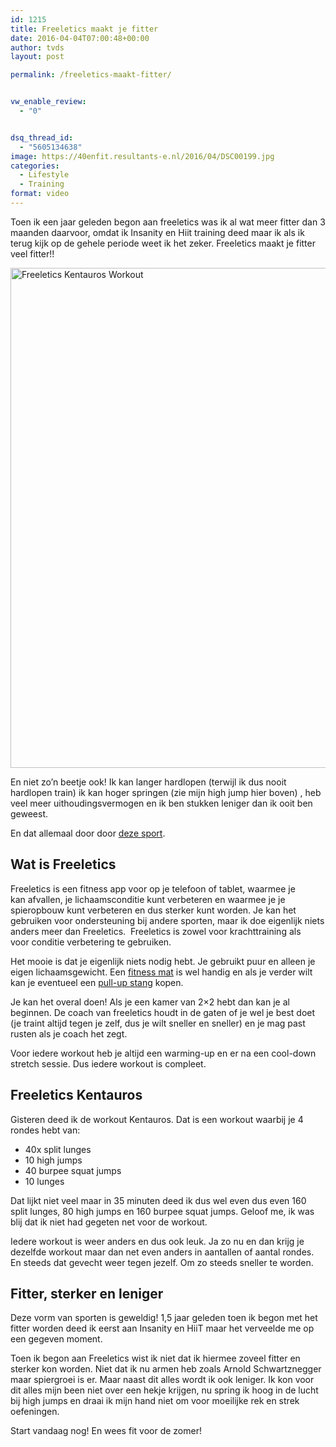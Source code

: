 ```yaml
---
id: 1215
title: Freeletics maakt je fitter
date: 2016-04-04T07:00:48+00:00
author: tvds
layout: post

permalink: /freeletics-maakt-fitter/


vw_enable_review:
  - "0"


dsq_thread_id:
  - "5605134638"
image: https://40enfit.resultants-e.nl/2016/04/DSC00199.jpg
categories:
  - Lifestyle
  - Training
format: video
---
```

Toen ik een jaar geleden begon aan freeletics was ik al wat meer fitter dan 3 maanden daarvoor, omdat ik Insanity en Hiit training deed maar ik als ik terug kijk op de gehele periode weet ik het zeker. Freeletics maakt je fitter veel fitter!!<!--more-->

<img class="aligncenter size-full wp-image-1216" src="https://40enfit.resultants-e.nl/2016/04/DSC00199.jpg" alt="Freeletics Kentauros Workout" width="1200" height="800" srcset="https://40enfit.resultants-e.nl/2016/04/DSC00199.jpg 1200w, https://40enfit.resultants-e.nl/2016/04/DSC00199-300x200.jpg 300w, https://40enfit.resultants-e.nl/2016/04/DSC00199-1024x683.jpg 1024w" sizes="(max-width: 1200px) 100vw, 1200px" />

En niet zo&#8217;n beetje ook! Ik kan langer hardlopen (terwijl ik dus nooit hardlopen train) ik kan hoger springen (zie mijn high jump hier boven) , heb veel meer uithoudingsvermogen en ik ben stukken leniger dan ik ooit ben geweest.

En dat allemaal door door [deze sport](https://www.freeletics.com/r/6595686).

## Wat is Freeletics

Freeletics is een fitness app voor op je telefoon of tablet, waarmee je kan afvallen, je lichaamsconditie kunt verbeteren en waarmee je je spieropbouw kunt verbeteren en dus sterker kunt worden. Je kan het gebruiken voor ondersteuning bij andere sporten, maar ik doe eigenlijk niets anders meer dan Freeletics.  Freeletics is zowel voor krachttraining als voor conditie verbetering te gebruiken.

Het mooie is dat je eigenlijk niets nodig hebt. Je gebruikt puur en alleen je eigen lichaamsgewicht. Een [fitness mat](https://40enfit.nl/run/freeletics-mat/) is wel handig en als je verder wilt kan je eventueel een [pull-up stang](https://40enfit.nl/run/freeletics-optrekstang/) kopen.

Je kan het overal doen! Als je een kamer van 2&#215;2 hebt dan kan je al beginnen. De coach van freeletics houdt in de gaten of je wel je best doet (je traint altijd tegen je zelf, dus je wilt sneller en sneller) en je mag past rusten als je coach het zegt.

Voor iedere workout heb je altijd een warming-up en er na een cool-down stretch sessie. Dus iedere workout is compleet.

## Freeletics Kentauros

Gisteren deed ik de workout Kentauros. Dat is een workout waarbij je 4 rondes hebt van:

  * 40x split lunges
  * 10 high jumps
  * 40 burpee squat jumps
  * 10 lunges

Dat lijkt niet veel maar in 35 minuten deed ik dus wel even dus even 160 split lunges, 80 high jumps en 160 burpee squat jumps. Geloof me, ik was blij dat ik niet had gegeten net voor de workout.

Iedere workout is weer anders en dus ook leuk. Ja zo nu en dan krijg je dezelfde workout maar dan net even anders in aantallen of aantal rondes. En steeds dat gevecht weer tegen jezelf. Om zo steeds sneller te worden.

## Fitter, sterker en leniger

Deze vorm van sporten is geweldig! 1,5 jaar geleden toen ik begon met het fitter worden deed ik eerst aan Insanity en HiiT maar het verveelde me op een gegeven moment.

Toen ik begon aan Freeletics wist ik niet dat ik hiermee zoveel fitter en sterker kon worden. Niet dat ik nu armen heb zoals Arnold Schwartznegger maar spiergroei is er. Maar naast dit alles wordt ik ook leniger. Ik kon voor dit alles mijn been niet over een hekje krijgen, nu spring ik hoog in de lucht bij high jumps en draai ik mijn hand niet om voor moeilijke rek en strek oefeningen.

Start vandaag nog! En wees fit voor de zomer!